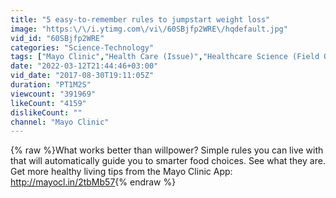 ```yaml
---
title: "5 easy-to-remember rules to jumpstart weight loss"
image: "https:\/\/i.ytimg.com\/vi\/60SBjfp2WRE\/hqdefault.jpg"
vid_id: "60SBjfp2WRE"
categories: "Science-Technology"
tags: ["Mayo Clinic","Health Care (Issue)","Healthcare Science (Field Of Study)"]
date: "2022-03-12T21:44:46+03:00"
vid_date: "2017-08-30T19:11:05Z"
duration: "PT1M2S"
viewcount: "391969"
likeCount: "4159"
dislikeCount: ""
channel: "Mayo Clinic"
---
```

{% raw %}What works better than willpower? Simple rules you can live with that will automatically guide you to smarter food choices. See what they are. Get more healthy living tips from the Mayo Clinic App: <a rel="nofollow" target="blank" href="http://mayocl.in/2tbMb57">http://mayocl.in/2tbMb57</a>{% endraw %}

